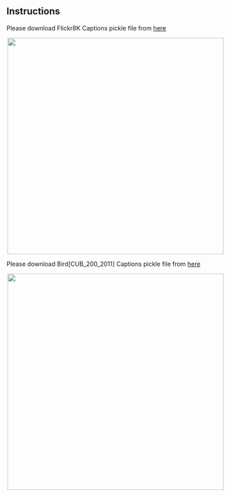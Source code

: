 ## Instructions <br />

Please download Flickr8K Captions pickle file from [here](https://drive.google.com/file/d/1-Ek7Jzcx1xZTi3eeh30buPu4R6mI8RbW/view) <br/>

<p align="center">
<img src="https://github.com/sajmaru/GAN/blob/main/Readme%20Images/captions_flickr8k.jpeg" width="500">
</p>

Please download Bird[CUB_200_2011] Captions pickle file from [here](https://drive.google.com/file/d/1al5WZCRu5gd6_2e9EyMXvyQx1naeiGgg/view) <br />

<p align="center">
<img src="https://github.com/sajmaru/GAN/blob/main/Readme%20Images/caption_birb.png" width="500">
</p>
